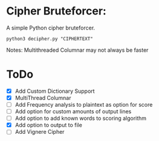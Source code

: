 # Cipher Bruteforcer:
A simple Python cipher bruteforcer.

`python3 decipher.py "CIPHERTEXT"`

Notes: Multithreaded Columnar may not always be faster

# ToDo
- [x] Add Custom Dictionary Support
- [x] MultiThread Columnar
- [ ] Add Frequency analysis to plaintext as option for score
- [ ] Add option for custom amounts of output lines
- [ ] Add option to add known words to scoring algorithm
- [x] Add option to output to file
- [ ] Add Vignere Cipher
